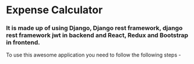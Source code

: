 # Expense Calculator

### It is made up of using Django, Django rest framework, django rest framework jwt in backend and React, Redux and Bootstrap in frontend.

To use this awesome application you need to follow the following steps - 
